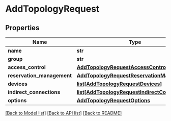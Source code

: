# AddTopologyRequest

## Properties
Name | Type | Description | Notes
------------ | ------------- | ------------- | -------------
**name** | **str** |  | 
**group** | **str** |  | [optional] 
**access_control** | [**AddTopologyRequestAccessControl**](AddTopologyRequestAccessControl.md) |  | [optional] 
**reservation_management** | [**AddTopologyRequestReservationManagement**](AddTopologyRequestReservationManagement.md) |  | [optional] 
**devices** | [**list[AddTopologyRequestDevices]**](AddTopologyRequestDevices.md) |  | [optional] 
**indirect_connections** | [**list[AddTopologyRequestIndirectConnections]**](AddTopologyRequestIndirectConnections.md) |  | [optional] 
**options** | [**AddTopologyRequestOptions**](AddTopologyRequestOptions.md) |  | [optional] 

[[Back to Model list]](../README.md#documentation-for-models) [[Back to API list]](../README.md#documentation-for-api-endpoints) [[Back to README]](../README.md)


